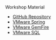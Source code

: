 Workshop Material

- [GitHub Repository](https://github.com/Tanzu-Solutions-Engineering/spring-modern-data-architecture.git )
- [VMware Spring](https://tanzu.vmware.com/spring-runtime)
- [VMware GemFire](https://tanzu.vmware.com/gemfire)
- [VMware SQL](https://tanzu.vmware.com/sql)